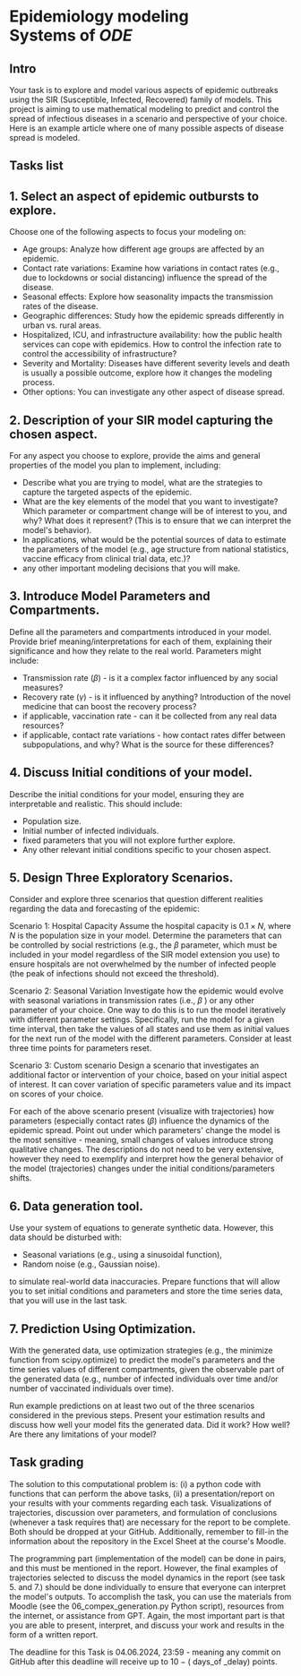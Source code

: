 # Epidemiology modeling <br> Systems of $O D E$ 

## Intro

Your task is to explore and model various aspects of epidemic outbreaks using the SIR (Susceptible, Infected, Recovered) family of models. This project is aiming to use mathematical modeling to predict and control the spread of infectious diseases in a scenario and perspective of your choice. Here is an example article where one of many possible aspects of disease spread is modeled.

## Tasks list

## 1. Select an aspect of epidemic outbursts to explore.

Choose one of the following aspects to focus your modeling on:

- Age groups: Analyze how different age groups are affected by an epidemic.
- Contact rate variations: Examine how variations in contact rates (e.g., due to lockdowns or social distancing) influence the spread of the disease.
- Seasonal effects: Explore how seasonality impacts the transmission rates of the disease.
- Geographic differences: Study how the epidemic spreads differently in urban vs. rural areas.
- Hospitalized, ICU, and infrastructure availability: how the public health services can cope with epidemics. How to control the infection rate to control the accessibility of infrastructure?
- Severity and Mortality: Diseases have different severity levels and death is usually a possible outcome, explore how it changes the modeling process.
- Other options: You can investigate any other aspect of disease spread.


## 2. Description of your SIR model capturing the chosen aspect.

For any aspect you choose to explore, provide the aims and general properties of the model you plan to implement, including:

- Describe what you are trying to model, what are the strategies to capture the targeted aspects of the epidemic.
- What are the key elements of the model that you want to investigate? Which parameter or compartment change will be of interest to you, and why? What does it represent? (This is to ensure that we can interpret the model's behavior).
- In applications, what would be the potential sources of data to estimate the parameters of the model (e.g., age structure from national statistics, vaccine efficacy from clinical trial data, etc.)?
- any other important modeling decisions that you will make.


## 3. Introduce Model Parameters and Compartments.

Define all the parameters and compartments introduced in your model. Provide brief meaning/interpretations for each of them, explaining their significance and how they relate to the real world. Parameters might include:

- Transmission rate $(\beta)$ - is it a complex factor influenced by any social measures?
- Recovery rate $(\gamma)$ - is it influenced by anything? Introduction of the novel medicine that can boost the recovery process?
- if applicable, vaccination rate - can it be collected from any real data resources?
- if applicable, contact rate variations - how contact rates differ between subpopulations, and why? What is the source for these differences?


## 4. Discuss Initial conditions of your model.

Describe the initial conditions for your model, ensuring they are interpretable and realistic. This should include:

- Population size.
- Initial number of infected individuals.
- fixed parameters that you will not explore further explore.
- Any other relevant initial conditions specific to your chosen aspect.


## 5. Design Three Exploratory Scenarios.

Consider and explore three scenarios that question different realities regarding the data and forecasting of the epidemic:

Scenario 1: Hospital Capacity Assume the hospital capacity is $0.1 \times N$, where $N$ is the population size in your model. Determine the parameters that can be controlled by social restrictions (e.g., the $\beta$ parameter, which must be included in your model regardless of the SIR model extension you use) to ensure hospitals are not overwhelmed by the number of infected people (the peak of infections should not exceed the threshold).

Scenario 2: Seasonal Variation Investigate how the epidemic would evolve with seasonal variations in transmission rates (i.e., $\beta$ ) or any other parameter of your choice. One way to do this is to run the model iteratively with different parameter settings. Specifically, run the model for a given time interval, then take the values of all states and use them as initial values for the next run of the model with the different parameters. Consider at least three time points for parameters reset.

Scenario 3: Custom scenario Design a scenario that investigates an additional factor or intervention of your choice, based on your initial aspect of interest. It can cover variation of specific parameters value and its impact on scores of your choice.

For each of the above scenario present (visualize with trajectories) how parameters (especially contact rates $(\beta)$ influence the dynamics of the epidemic spread. Point out under which parameters' change the model is the most sensitive - meaning, small changes of values introduce strong qualitative changes. The descriptions do not need to be very extensive, however they need to exemplify and interpret how the general behavior of the model (trajectories) changes under the initial conditions/parameters shifts.

## 6. Data generation tool.

Use your system of equations to generate synthetic data. However, this data should be disturbed with:

- Seasonal variations (e.g., using a sinusoidal function),
- Random noise (e.g., Gaussian noise).

to simulate real-world data inaccuracies. Prepare functions that will allow you to set initial conditions and parameters and store the time series data, that you will use in the last task.

## 7. Prediction Using Optimization.

With the generated data, use optimization strategies (e.g., the minimize function from scipy.optimize) to predict the model's parameters and the time series values of different compartments, given the observable part of the generated data (e.g., number of infected individuals over time and/or number of vaccinated individuals over time).

Run example predictions on at least two out of the three scenarios considered in the previous steps. Present your estimation results and discuss how well your model fits the generated data. Did it work? How well? Are there any limitations of your model?

## Task grading

The solution to this computational problem is: (i) a python code with functions that can perform the above tasks, (ii) a presentation/report on your results with your comments regarding each task. Visualizations of trajectories, discussion over parameters, and formulation of conclusions (whenever a task requires that) are necessary for the report to be complete. Both should be dropped at your GitHub. Additionally, remember to fill-in the information about the repository in the Excel Sheet at the course's Moodle.

The programming part (implementation of the model) can be done in pairs, and this must be mentioned in the report. However, the final examples of trajectories selected to discuss the model dynamics in the report (see task 5. and 7.) should be done individually to ensure that everyone can interpret the model's outputs. To accomplish the task, you can use the materials from Moodle (see the 06_compex_generation.py Python script), resources from the internet, or assistance from GPT. Again, the most important part is that you are able to present, interpret, and discuss your work and results in the form of a written report.

The deadline for this Task is 04.06.2024, 23:59 - meaning any commit on GitHub after this deadline will receive up to $10-($ days_of _delay) points.


